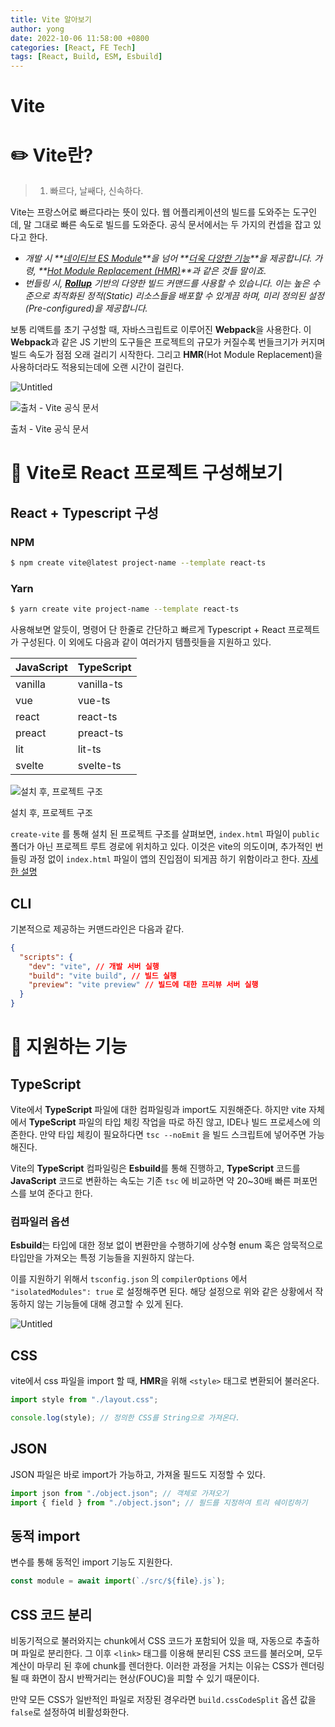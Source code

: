 ```yaml
---
title: Vite 알아보기
author: yong
date: 2022-10-06 11:58:00 +0800
categories: [React, FE Tech]
tags: [React, Build, ESM, Esbuild]
---
```


# Vite

# ✏️ Vite란?

> 1. 빠르다, 날쌔다, 신속하다.

Vite는 프랑스어로 빠르다라는 뜻이 있다. 웹 어플리케이션의 빌드를 도와주는 도구인데, 말 그대로 빠른 속도로 빌드를 도와준다. 공식 문서에서는 두 가지의 컨셉을 잡고 있다고 한다.

- _개발 시 **[네이티브 ES Module](https://developer.mozilla.org/en-US/docs/Web/JavaScript/Guide/Modules)**을 넘어 **[더욱 다양한 기능](https://vitejs-kr.github.io/guide/features.html)**을 제공합니다. 가령, **[Hot Module Replacement (HMR)](https://vitejs-kr.github.io/guide/features.html#hot-module-replacement)**과 같은 것들 말이죠._
- _번들링 시, **[Rollup](https://rollupjs.org/)** 기반의 다양한 빌드 커맨드를 사용할 수 있습니다. 이는 높은 수준으로 최적화된 정적(Static) 리소스들을 배포할 수 있게끔 하며, 미리 정의된 설정(Pre-configured)을 제공합니다._

보통 리액트를 초기 구성할 때, 자바스크립트로 이루어진 **Webpack**을 사용한다. 이 **Webpack**과 같은 JS 기반의 도구들은 프로젝트의 규모가 커질수록 번들크기가 커지며 빌드 속도가 점점 오래 걸리기 시작한다. 그리고 **HMR**(Hot Module Replacement)을 사용하더라도 적용되는데에 오랜 시간이 걸린다.

![Untitled](https://s3-us-west-2.amazonaws.com/secure.notion-static.com/71789156-c352-42fc-af7c-cba21d9a0df0/Untitled.png)

![출처 - Vite 공식 문서](https://s3-us-west-2.amazonaws.com/secure.notion-static.com/2b37729c-e4eb-46b9-86e2-79071cbe17f7/Untitled.png)

출처 - Vite 공식 문서

# 🔨 Vite로 React 프로젝트 구성해보기

## React + Typescript 구성

### NPM

```bash
$ npm create vite@latest project-name --template react-ts
```

### Yarn

```bash
$ yarn create vite project-name --template react-ts
```

사용해보면 알듯이, 명령어 단 한줄로 간단하고 빠르게 Typescript + React 프로젝트가 구성된다. 이 외에도 다음과 같이 여러가지 템플릿들을 지원하고 있다.

| JavaScript | TypeScript |
| ---------- | ---------- |
| vanilla    | vanilla-ts |
| vue        | vue-ts     |
| react      | react-ts   |
| preact     | preact-ts  |
| lit        | lit-ts     |
| svelte     | svelte-ts  |

![설치 후, 프로젝트 구조](https://s3-us-west-2.amazonaws.com/secure.notion-static.com/ab2bd6a4-983f-45ad-94d0-4e7bace9f80a/Untitled.png)

설치 후, 프로젝트 구조

`create-vite` 를 통해 설치 된 프로젝트 구조를 살펴보면, `index.html` 파일이 `public` 폴더가 아닌 프로젝트 루트 경로에 위치하고 있다. 이것은 vite의 의도이며, 추가적인 번들링 과정 없이 `index.html` 파일이 앱의 진입점이 되게끔 하기 위함이라고 한다. [자세한 설명](https://vitejs-kr.github.io/guide/#index-html-and-project-root)

## CLI

기본적으로 제공하는 커맨드라인은 다음과 같다.

```json
{
  "scripts": {
    "dev": "vite", // 개발 서버 실행
    "build": "vite build", // 빌드 실행
    "preview": "vite preview" // 빌드에 대한 프리뷰 서버 실행
  }
}
```

# 📙 지원하는 기능

## TypeScript

Vite에서 **TypeScript** 파일에 대한 컴파일링과 import도 지원해준다. 하지만 vite 자체에서 **TypeScript** 파일의 타입 체킹 작업을 따로 하진 않고, IDE나 빌드 프로세스에 의존한다. 만약 타입 체킹이 필요하다면 `tsc --noEmit` 을 빌드 스크립트에 넣어주면 가능해진다.

Vite의 **TypeScript** 컴파일링은 **Esbuild**를 통해 진행하고, **TypeScript** 코드를 **JavaScript** 코드로 변환하는 속도는 기존 `tsc` 에 비교하면 약 20~30배 빠른 퍼포먼스를 보여 준다고 한다.

### 컴파일러 옵션

**Esbuild**는 타입에 대한 정보 없이 변환만을 수행하기에 상수형 enum 혹은 암묵적으로 타입만을 가져오는 특정 기능들을 지원하지 않는다.

이를 지원하기 위해서 `tsconfig.json` 의 `compilerOptions` 에서 `"isolatedModules": true` 로 설정해주면 된다. 해당 설정으로 위와 같은 상황에서 작동하지 않는 기능들에 대해 경고할 수 있게 된다.

![Untitled](https://s3-us-west-2.amazonaws.com/secure.notion-static.com/d0e45a56-6109-4dc4-8d78-25d1204cbfdb/Untitled.png)

## CSS

vite에서 css 파일을 import 할 때, **HMR**을 위해 `<style>` 태그로 변환되어 불러온다.

```jsx
import style from "./layout.css";

console.log(style); // 정의한 CSS를 String으로 가져온다.
```

## JSON

JSON 파일은 바로 import가 가능하고, 가져올 필드도 지정할 수 있다.

```jsx
import json from "./object.json"; // 객체로 가져오기
import { field } from "./object.json"; // 필드를 지정하여 트리 쉐이킹하기
```

## 동적 import

변수를 통해 동적인 import 기능도 지원한다.

```jsx
const module = await import(`./src/${file}.js`);
```

## CSS 코드 분리

비동기적으로 불러와지는 chunk에서 CSS 코드가 포함되어 있을 때, 자동으로 추출하며 파일로 분리한다. 그 이후 `<link>` 태그를 이용해 분리된 CSS 코드를 불러오며, 모두 계산이 마무리 된 후에 chunk를 렌더한다. 이러한 과정을 거치는 이유는 CSS가 렌더링 될 때 화면이 잠시 반짝거리는 현상(FOUC)을 피할 수 있기 때문이다.

만약 모든 CSS가 일반적인 파일로 저장된 경우라면 `build.cssCodeSplit` 옵션 값을 `false`로 설정하여 비활성화한다.
